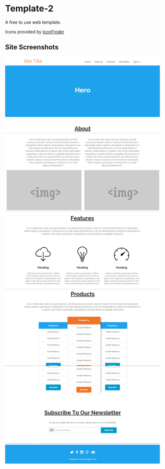 Template-2
==========

A free to use web template.

Icons provided by
[IconFinder](https://www.iconfinder.com/icons/274898/communication_correspondence_e-mail_email_envelope_inbox_internet_letter_mail_message_send_sms_technology_web_icon#size=128)

## Site Screenshots

![Screenshot1](https://raw.githubusercontent.com/DaBhai13/Template-2/master/img/Screenshot1.png)
![Screenshot2](https://raw.githubusercontent.com/DaBhai13/Template-2/master/img/Screenshot2.png)
![Screenshot3](https://raw.githubusercontent.com/DaBhai13/Template-2/master/img/Screenshot3.png)
![Screenshot4](https://raw.githubusercontent.com/DaBhai13/Template-2/master/img/Screenshot4.png)
![Screenshot5](https://raw.githubusercontent.com/DaBhai13/Template-2/master/img/Screenshot5.png)
![Screenshot6](https://raw.githubusercontent.com/DaBhai13/Template-2/master/img/Screenshot6.png)
